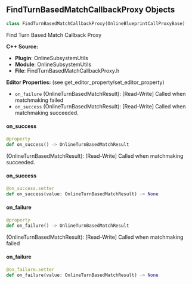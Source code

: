 ## FindTurnBasedMatchCallbackProxy Objects

```python
class FindTurnBasedMatchCallbackProxy(OnlineBlueprintCallProxyBase)
```

Find Turn Based Match Callback Proxy

**C++ Source:**

- **Plugin**: OnlineSubsystemUtils
- **Module**: OnlineSubsystemUtils
- **File**: FindTurnBasedMatchCallbackProxy.h

**Editor Properties:** (see get_editor_property/set_editor_property)

- ``on_failure`` (OnlineTurnBasedMatchResult):  [Read-Write] Called when matchmaking failed
- ``on_success`` (OnlineTurnBasedMatchResult):  [Read-Write] Called when matchmaking succeeded.

<a id="unreal.FindTurnBasedMatchCallbackProxy.on_success"></a>

#### on_success

```python
@property
def on_success() -> OnlineTurnBasedMatchResult
```

(OnlineTurnBasedMatchResult):  [Read-Write] Called when matchmaking succeeded.

<a id="unreal.FindTurnBasedMatchCallbackProxy.on_success"></a>

#### on_success

```python
@on_success.setter
def on_success(value: OnlineTurnBasedMatchResult) -> None
```

<a id="unreal.FindTurnBasedMatchCallbackProxy.on_failure"></a>

#### on_failure

```python
@property
def on_failure() -> OnlineTurnBasedMatchResult
```

(OnlineTurnBasedMatchResult):  [Read-Write] Called when matchmaking failed

<a id="unreal.FindTurnBasedMatchCallbackProxy.on_failure"></a>

#### on_failure

```python
@on_failure.setter
def on_failure(value: OnlineTurnBasedMatchResult) -> None
```

<a id="unreal.InAppPurchaseCallbackProxy2"></a>